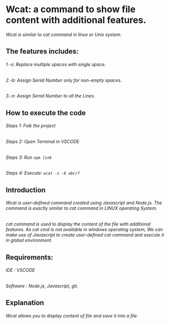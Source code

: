 # **Wcat: a command to show file content with additional features.**

###### Wcat is similar to cat command in linux or Unix system.
## The features includes:
###### 1.-s: Replace multiple spaces with single space.
###### 2.-b: Assign Serial Number only for non-empty spaces.
###### 3.-n: Assign Serial Number to all the Lines.

## How to execute the code
###### Steps 1: Folk the project
###### Steps 2: Open Terminal in VSCODE
###### Steps 3: Run ``` npm link ```
###### Steps 4: Execute: ``` wcat -s -b abc/f ```

## Introduction
###### Wcat is user-defined command created using Javascript and Node.js. The command is exactly similar to cat command in LINUX operating System.
###### cat command is used to display the content of the file with additional features. As cat cmd is not available in windows operating system, We can make use of Javascript to create user-defined cat command and execute it in global environment.
## Requirements:
###### IDE : VSCODE
###### Software : Node.js, Javascript, git.
## Explanation
###### Wcat allows you to display content of file and save it into a file. 





